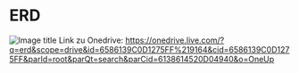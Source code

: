 # ERD
![Image title](https://github.com/gz-bad-erzland-p2/Dokumentation/blob/master/docs/assets/img/ERD.png?raw=true)
Link zu Onedrive: https://onedrive.live.com/?q=erd&scope=drive&id=6586139C0D1275FF%219164&cid=6586139C0D1275FF&parId=root&parQt=search&parCid=6138614520D04940&o=OneUp
